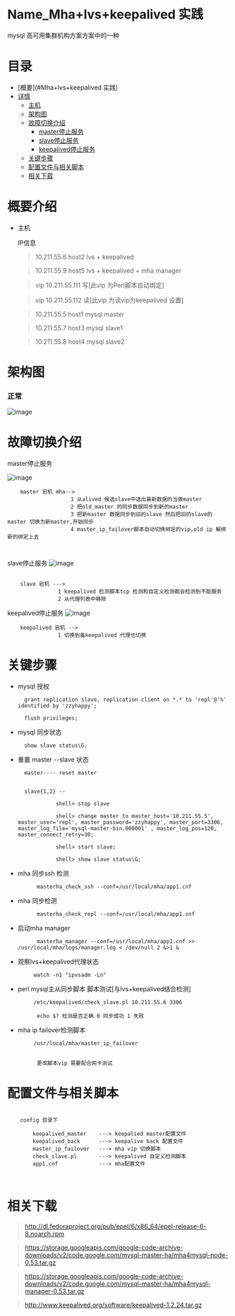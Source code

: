 Name_Mha+lvs+keepalived 实践
=================

mysql 高可用集群机构方案方案中的一种 


目录
=================

* [概要](#Mha+lvs+keepalived 实践)
* [详情](#详情)
	* [主机](#主机)
	* [架构图](#架构图)
	* [故障切换介绍](#故障切换介绍)
		* [master停止服务](#master停止服务)
		* [slave停止服务](#master停止服务)
		* [keepalived停止服务](#keepalived停止服务)
	* [关键步骤](#关键步骤)
	* [配置文件与相关脚本](#配置文件与相关脚本)
	* [相关下载](#相关下载)
	
	
概要介绍
=================

* 主机

	IP信息
	
	> 10.211.55.6 host2 lvs + keepalived 
	
	> 10.211.55.9 host5 lvs + keepalived + mha manager
	
	
	> vip 10.211.55.111 写[此vip 为Perl脚本自动绑定]
	
	> vip 10.211.55.112 读[此vip 为读vip为keepalived 设置]
	
	
	> 10.211.55.5 host1 mysql master 
	
	> 10.211.55.7 host3 mysql slave1
	
	> 10.211.55.8 host4 mysql slave2
	
架构图
=================


### 正常

![image](https://github.com/kobehaha/B2B-Bussiness-System-plugin/blob/master/image/normal.png)


    
故障切换介绍
=================

master停止服务

![image](https://github.com/kobehaha/B2B-Bussiness-System-plugin/blob/master/image/master_down.png)

```
    master 宕机 mha--> 
                    1 从alived 候选slave中选出最新数据的当做master
                    2 把old_master 的同步数据同步到新的master
                    3 把新master 数据同步到旧的slave 然后把旧的slave的master 切换为新master,开始同步
                    4 master_ip_failover脚本自动切换绑定的vip,old ip 解绑 新的绑定上去
                      
                       
```


slave停止服务
![image](https://github.com/kobehaha/B2B-Bussiness-System-plugin/blob/master/image/slave_down.png)

```

    slave 宕机 ---> 
                1 keepalived 检测脚本tcp 检测和自定义检测都会检测到不能服务
                2 从代理列表中移除
```
keepalived停止服务
![image](https://github.com/kobehaha/B2B-Bussiness-System-plugin/blob/master/image/keepalived_down.png)

```
    keepalived 宕机 -->
                1 切换到备keepalived 代理也切换
```
	

关键步骤
=================

* mysql 授权
 
		grant replication slave, replication client on *.* to 'repl'@'%' identified by 'zzyhappy';
	
		flush privileges;
	

* mysql 同步状态

		show slave status\G;
 
* 重置 master --slave 状态


		master---- reset master
		
		
		slave{1,2} --
		
				  shell> stop slave 
		
				  shell> change master to master_host='10.211.55.5', master_user='repl', master_password='zzyhappy', master_port=3306, master_log_file='mysql-master-bin.000001' , master_log_pos=120, master_connect_retry=30;
				  
				  shell> start slave;
				  
				  shell> show slave status\G;

* mha 同步ssh 检测
 
 			masterha_check_ssh --conf=/usr/local/mha/app1.cnf
 			
* mha 同步检测
 
 			masterha_check_repl --conf=/usr/local/mha/app1.cnf
 	
 				  
* 启动mha manager 
    
            masterha_manager --conf=/usr/local/mha/app1.cnf >> /usr/local/mha/logs/manager.log < /dev/null 2 &>1 &
 			

 * 观察lvs+keepalived代理状态
 
			watch -n1 "ipvsadm -Ln"

 * perl mysql主从同步脚本 脚本测试[与lvs+keepalived结合检测]
 
 			/etc/keepalived/check_slave.pl 10.211.55.6 3306
 			
 			 echo $? 检测是否正确 0 同步成功 1 失败
 		
 			
 * mha ip failover检测脚本  

 			/usr/local/mha/master_ip_failover
 			
 
 			 更改脚本vip 需要配合网卡测试			



配置文件与相关脚本
=================

```

    config 目录下
        
        keepalived_master    ---> keepalied master配置文件 
        keepalived_back      ---> keepalive back 配置文件
        master_ip_failover   ---> mha vip 切换脚本
        check_slave.pl       ---> keepalived 自定义检测脚本
        app1.cnf             ---> mha配置文件
        
    
```

相关下载
=================

>http://dl.fedoraproject.org/pub/epel/6/x86_64/epel-release-6-8.noarch.rpm
  
> https://storage.googleapis.com/google-code-archive-downloads/v2/code.google.com/mysql-master-ha/mha4mysql-node-0.53.tar.gz
  
 > https://storage.googleapis.com/google-code-archive-downloads/v2/code.google.com/mysql-master-ha/mha4mysql-manager-0.53.tar.gz
  
> http://www.keepalived.org/software/keepalived-1.2.24.tar.gz

  
	

